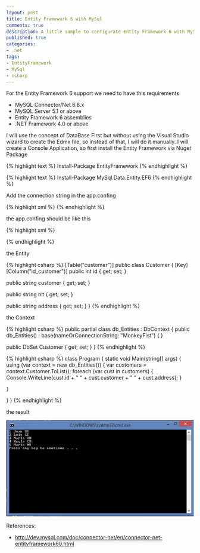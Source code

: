 ```yaml
---
layout: post
title: Entity Framework 6 with MySql
comments: true
description: A little sample to configurate Entity Framework 6 with MySql without Edmx file
published: true
categories:
- .net
tags:
- EntityFramework
- MySql
- csharp
---
```


For the Entity Framework 6 support we need to have this requirements

* MySQL Connector/Net 6.8.x
* MySQL Server 5.1 or above
* Entity Framework 6 assemblies
* .NET Framework 4.0 or above

I will use the concept of DataBase First but without using the Visual Studio wizard to create the Edmx file, so instead of that,
I will do it manually. I will create a Console Application, so first install the Entity Framework via Nuget Package

{% highlight text %}
Install-Package EntityFramework
{% endhighlight %}

{% highlight text %}
Install-Package MySql.Data.Entity.EF6
{% endhighlight %}

Add the connection string in the app.confing

{% highlight xml %}
<connectionStrings>
    <add name="MonkeyFist" connectionString="server=localhost;user id=user;password=mypass;database=mydb" providerName="MySql.Data.MySqlClient" />
</connectionStrings>
{% endhighlight %}

the app.confing should be like this

{% highlight xml %}
<?xml version="1.0" encoding="utf-8"?>
<configuration>
  <configSections>
    <!-- For more information on Entity Framework configuration, visit http://go.microsoft.com/fwlink/?LinkID=237468 -->
    <section name="entityFramework" type="System.Data.Entity.Internal.ConfigFile.EntityFrameworkSection, EntityFramework, Version=6.0.0.0, Culture=neutral, PublicKeyToken=b77a5c561934e089" requirePermission="false" />
  </configSections>
  <connectionStrings>
    <add name="MonkeyFist" connectionString="server=localhost;user id=root;password=mypass;database=mydb" providerName="MySql.Data.MySqlClient" />
  </connectionStrings>
  <startup>
    <supportedRuntime version="v4.0" sku=".NETFramework,Version=v4.5" />
  </startup>
  <entityFramework>
    <defaultConnectionFactory type="System.Data.Entity.Infrastructure.SqlConnectionFactory, EntityFramework" />
    <providers>
      <provider invariantName="MySql.Data.MySqlClient" type="MySql.Data.MySqlClient.MySqlProviderServices, MySql.Data.Entity.EF6" />
      <provider invariantName="System.Data.SqlClient" type="System.Data.Entity.SqlServer.SqlProviderServices, EntityFramework.SqlServer" />
    </providers>
  </entityFramework>
<system.data>
    <DbProviderFactories>
      <remove invariant="MySql.Data.MySqlClient" />
      <add name="MySQL Data Provider" invariant="MySql.Data.MySqlClient" description=".Net Framework Data Provider for MySQL" type="MySql.Data.MySqlClient.MySqlClientFactory, MySql.Data, Version=6.8.3.0, Culture=neutral, PublicKeyToken=c5687fc88969c44d"/>
    </DbProviderFactories>
  </system.data>
  <runtime>
    <assemblyBinding xmlns="urn:schemas-microsoft-com:asm.v1">
      <dependentAssembly>
        <assemblyIdentity name="EntityFramework" publicKeyToken="b77a5c561934e089" culture="neutral" />
        <bindingRedirect oldVersion="0.0.0.0-6.0.0.0" newVersion="6.0.0.0" />
      </dependentAssembly>
    </assemblyBinding>
  </runtime>
</configuration>
{% endhighlight %}

the Entity

{% highlight csharp %}
[Table("customer")]
public class Customer
{
   [Key]
   [Column("id_customer")]
   public int id { get; set; }

   public string customer { get; set; }

   public string nit { get; set; }

   public string address { get; set; }
}
{% endhighlight %}

the Context

{% highlight csharp %}
public partial class db_Entities : DbContext
{
   public db_Entities() : base(nameOrConnectionString: "MonkeyFist") { }

   public DbSet<Customer> Customer { get; set; }
}
{% endhighlight %}


{% highlight csharp %}
class Program
{
  static void Main(string[] args)
  {
    using (var context = new db_Entities())
    {
      var customers = context.Customer.ToList();
      foreach (var cust in customers)
      {
        Console.WriteLine(cust.id + " " + cust.customer + " " + cust.address);
      }

    }
  }
}
{% endhighlight %}

the result

<center>
<img alt="EntityFrameworkMysql" src="/images/efmysql.png">
</center>

References:

* <a target="_blank" href="http://dev.mysql.com/doc/connector-net/en/connector-net-entityframework60.html">http://dev.mysql.com/doc/connector-net/en/connector-net-entityframework60.html</a>

